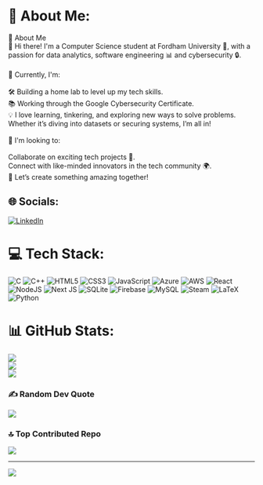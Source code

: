 # 💫 About Me:
🌟 About Me<br>👋 Hi there! I'm a Computer Science student at Fordham University 🦅, with a passion for data analytics, software engineering 📊 and cybersecurity 🔒.<br><br>🔧 Currently, I'm:<br><br>🛠️ Building a home lab to level up my tech skills.<br>📚 Working through the Google Cybersecurity Certificate.<br>💡 I love learning, tinkering, and exploring new ways to solve problems. Whether it’s diving into datasets or securing systems, I’m all in!<br><br>🤝 I'm looking to:<br><br>Collaborate on exciting tech projects 🚀.<br>Connect with like-minded innovators in the tech community 🌍.<br>🎯 Let’s create something amazing together!


## 🌐 Socials:
[![LinkedIn](https://img.shields.io/badge/LinkedIn-%230077B5.svg?logo=linkedin&logoColor=white)](https://linkedin.com/in/jah-vin-james-72a57b2b8/) 

# 💻 Tech Stack:
![C](https://img.shields.io/badge/c-%2300599C.svg?style=for-the-badge&logo=c&logoColor=white) ![C++](https://img.shields.io/badge/c++-%2300599C.svg?style=for-the-badge&logo=c%2B%2B&logoColor=white) ![HTML5](https://img.shields.io/badge/html5-%23E34F26.svg?style=for-the-badge&logo=html5&logoColor=white) ![CSS3](https://img.shields.io/badge/css3-%231572B6.svg?style=for-the-badge&logo=css3&logoColor=white) ![JavaScript](https://img.shields.io/badge/javascript-%23323330.svg?style=for-the-badge&logo=javascript&logoColor=%23F7DF1E) ![Azure](https://img.shields.io/badge/azure-%230072C6.svg?style=for-the-badge&logo=microsoftazure&logoColor=white) ![AWS](https://img.shields.io/badge/AWS-%23FF9900.svg?style=for-the-badge&logo=amazon-aws&logoColor=white) ![React](https://img.shields.io/badge/react-%2320232a.svg?style=for-the-badge&logo=react&logoColor=%2361DAFB) ![NodeJS](https://img.shields.io/badge/node.js-6DA55F?style=for-the-badge&logo=node.js&logoColor=white) ![Next JS](https://img.shields.io/badge/Next-black?style=for-the-badge&logo=next.js&logoColor=white) ![SQLite](https://img.shields.io/badge/sqlite-%2307405e.svg?style=for-the-badge&logo=sqlite&logoColor=white) ![Firebase](https://img.shields.io/badge/firebase-a08021?style=for-the-badge&logo=firebase&logoColor=ffcd34) ![MySQL](https://img.shields.io/badge/mysql-4479A1.svg?style=for-the-badge&logo=mysql&logoColor=white) ![Steam](https://img.shields.io/badge/steam-%23000000.svg?style=for-the-badge&logo=steam&logoColor=white) ![LaTeX](https://img.shields.io/badge/latex-%23008080.svg?style=for-the-badge&logo=latex&logoColor=white) ![Python](https://img.shields.io/badge/python-3670A0?style=for-the-badge&logo=python&logoColor=ffdd54)
# 📊 GitHub Stats:
![](https://github-readme-stats.vercel.app/api?username=JAH03-prog&theme=tokyonight&hide_border=false&include_all_commits=true&count_private=true)<br/>
![](https://github-readme-streak-stats.herokuapp.com/?user=JAH03-prog&theme=tokyonight&hide_border=false)<br/>
![](https://github-readme-stats.vercel.app/api/top-langs/?username=JAH03-prog&theme=tokyonight&hide_border=false&include_all_commits=true&count_private=true&layout=compact)

### ✍️ Random Dev Quote
![](https://quotes-github-readme.vercel.app/api?type=horizontal&theme=radical)

### 🔝 Top Contributed Repo
![](https://github-contributor-stats.vercel.app/api?username=JAH03-prog&limit=5&theme=dark&combine_all_yearly_contributions=true)

---
[![](https://visitcount.itsvg.in/api?id=JAH03-prog&icon=0&color=0)](https://visitcount.itsvg.in)

<!-- Proudly created with GPRM ( https://gprm.itsvg.in ) -->
